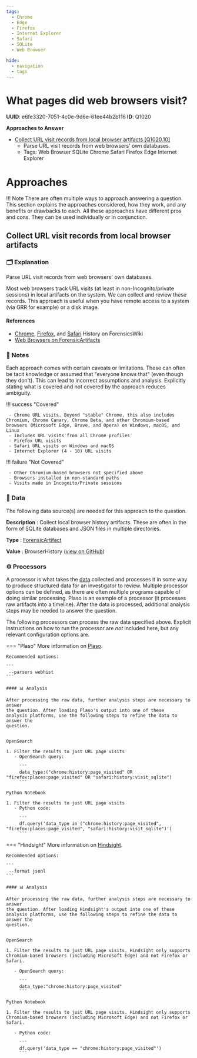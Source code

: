 ```yaml
---
tags:
  - Chrome
  - Edge
  - Firefox
  - Internet Explorer
  - Safari
  - SQLite
  - Web Browser

hide:
  - navigation
  - tags
---
```


# What pages did web browsers visit?

**UUID**: e6fe3320-7051-4c0e-9d6e-61ee44b2b116
**ID**: Q1020


**Approaches to Answer**

-  [Collect URL visit records from local browser artifacts [Q1020.10]](#collect-url-visit-records-from-local-browser-artifacts)
    - Parse URL visit records from web browsers' own databases.
    - Tags: <span class="dfiqTag">Web Browser</span> <span class="dfiqTag">SQLite</span> <span class="dfiqTag">Chrome</span> <span class="dfiqTag">Safari</span> <span class="dfiqTag">Firefox</span> <span class="dfiqTag">Edge</span> <span class="dfiqTag">Internet Explorer</span>

# Approaches

!!! Note
    There are often multiple ways to approach answering a question.
    This section explains the approaches considered, how they work, and any
    benefits or drawbacks to each. All these approaches have different pros
    and cons. They can be used individually or in conjunction.

## Collect URL visit records from local browser artifacts
### 🗂️ Explanation
Parse URL visit records from web browsers' own databases.

Most web browsers track URL visits (at least in non-Incognito/private
sessions) in local artifacts on the system. We can collect and review
these records. This approach is useful when you have remote access to a
system (via GRR for example) or a disk image.

#### References
 - [Chrome](https://forensics.wiki/google_chrome/#history), [Firefox](https://forensics.wiki/mozilla_firefox/#history), and [Safari](https://forensics.wiki/apple_safari/#history) History on ForensicsWiki
 - [Web Browsers on ForensicArtifacts](https://github.com/ForensicArtifacts/artifacts/blob/main/data/webbrowser.yaml)

### 📝 Notes

Each approach comes with certain caveats or limitations. These can often
be tacit knowledge or assumed that "everyone knows that" (even though they
don't). This can lead to incorrect assumptions and analysis.
Explicitly stating what is covered and not covered by the approach reduces
ambiguity.

!!! success "Covered"

     - Chrome URL visits. Beyond "stable" Chrome, this also includes Chromium, Chrome Canary, Chrome Beta, and other Chromium-based browsers (Microsoft Edge, Brave, and Opera) on Windows, macOS, and Linux
     - Includes URL visits from all Chrome profiles
     - Firefox URL visits
     - Safari URL visits on Windows and macOS
     - Internet Explorer (4 - 10) URL visits

!!! failure "Not Covered"

     - Other Chromium-based browsers not specified above
     - Browsers installed in non-standard paths
     - Visits made in Incognito/Private sessions


### 💾 Data

The following data source(s) are needed for this approach to the question.

**Description**
:  Collect local browser history artifacts. These are often in the form of SQLite databases and JSON files in multiple directories.


**Type**
:  [ForensicArtifact](https://github.com/ForensicArtifacts/artifacts#digital-forensics-artifacts-repository)

**Value**
:  BrowserHistory ([view on GitHub](https://github.com/ForensicArtifacts/artifacts/search?q=BrowserHistory))

### ⚙️ Processors

A processor is what takes the [data](#💾-data) collected and processes it in
some way to produce structured data for an investigator to review. Multiple
processor options can be defined, as there are often multiple programs capable
of doing similar processing. Plaso is an example of a processor (it processes
raw artifacts into a timeline). After the data is processed, additional analysis
steps may be needed to answer the question.

The following processors can process the raw data specified above. Explicit
instructions on how to run the processor are *not* included here, but any
relevant configuration options are.


=== "Plaso"
    More information on [Plaso](https://forensics.wiki/plaso).

    Recommended options:

    ```
     --parsers webhist
    ```

    #### 📊 Analysis

    After processing the raw data, further analysis steps are necessary to answer
    the question. After loading Plaso's output into one of these
    analysis platforms, use the following steps to refine the data to answer the
    question.


    OpenSearch

    1. Filter the results to just URL page visits
       - OpenSearch query:

         ```
         data_type:("chrome:history:page_visited" OR "firefox:places:page_visited" OR "safari:history:visit_sqlite")
         ```

    Python Notebook

    1. Filter the results to just URL page visits
       - Python code:

         ```
         df.query('data_type in ("chrome:history:page_visited", "firefox:places:page_visited", "safari:history:visit_sqlite")')
         ```
=== "Hindsight"
    More information on [Hindsight](https://forensics.wiki/hindsight).

    Recommended options:

    ```
     --format jsonl
    ```

    #### 📊 Analysis

    After processing the raw data, further analysis steps are necessary to answer
    the question. After loading Hindsight's output into one of these
    analysis platforms, use the following steps to refine the data to answer the
    question.


    OpenSearch

    1. Filter the results to just URL page visits. Hindsight only supports Chromium-based browsers (including Microsoft Edge) and not Firefox or Safari.

       - OpenSearch query:

         ```
         data_type:"chrome:history:page_visited"
         ```

    Python Notebook

    1. Filter the results to just URL page visits. Hindsight only supports Chromium-based browsers (including Microsoft Edge) and not Firefox or Safari.

       - Python code:

         ```
         df.query('data_type == "chrome:history:page_visited"')
         ```
